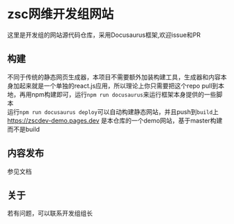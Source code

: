 # zsc网维开发组网站
这里是开发组的网站源代码仓库，采用Docusaurus框架,欢迎issue和PR
## 构建
不同于传统的静态网页生成器，本项目不需要额外加装构建工具，生成器和内容本身加起来就是一个单独的react.js应用，所以理论上你只需要把这个repo pull到本地，再用npm构建即可，运行`npm run docusaurus`来运行框架本身提供的一些脚本\
运行`npm run docusaurus deploy`可以自动构建静态网站，并且push到`build`上\
https://zscdev-demo.pages.dev 是本仓库的一个demo网站，基于master构建而不是build
## 内容发布
参见文档
## 关于
若有问题，可以联系开发组组长
